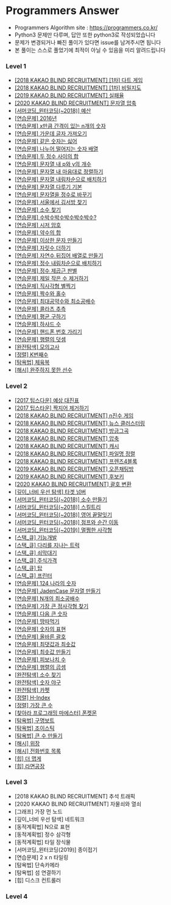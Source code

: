# Programmers Answer
- Programmers Algorithm site : <https://programmers.co.kr/>
- Python3 문제만 다루며, 답안 또한 python3로 작성되었습니다
- 문제가 변경되거나 빠진 풀이가 있다면 issue를 남겨주시면 됩니다
- 본 풀이는 스스로 풀었기에 최적이 아닐 수 있음을 미리 알려드립니다

### Level 1
- [[2018 KAKAO BLIND RECRUITMENT] [1차] 다트 게임](https://github.com/Jasonlee1995/Programmers_answer/blob/master/Level_1/%5B2018%20KAKAO%20BLIND%20RECRUITMENT%5D%20%5B1%EC%B0%A8%5D%20%EB%8B%A4%ED%8A%B8%20%EA%B2%8C%EC%9E%84.ipynb)
- [[2018 KAKAO BLIND RECRUITMENT] [1차] 비밀지도](https://github.com/Jasonlee1995/Programmers_answer/blob/master/Level_1/%5B2018%20KAKAO%20BLIND%20RECRUITMENT%5D%20%5B1%EC%B0%A8%5D%20%EB%B9%84%EB%B0%80%EC%A7%80%EB%8F%84.ipynb)
- [[2019 KAKAO BLIND RECRUITMENT] 실패율](https://github.com/Jasonlee1995/Programmers_answer/blob/master/Level_1/%5B2019%20KAKAO%20BLIND%20RECRUITMENT%5D%20%EC%8B%A4%ED%8C%A8%EC%9C%A8.ipynb)
- [[2020 KAKAO BLIND RECRUITMENT] 문자열 압축](https://github.com/Jasonlee1995/Programmers_answer/blob/master/Level_1/%5B2020%20KAKAO%20BLIND%20RECRUITMENT%5D%20%EB%AC%B8%EC%9E%90%EC%97%B4%20%EC%95%95%EC%B6%95.ipynb)
- [[서머코딩_윈터코딩(~2018)] 예산](https://github.com/Jasonlee1995/Programmers_answer/blob/master/Level_1/%5B%EC%84%9C%EB%A8%B8%EC%BD%94%EB%94%A9_%EC%9C%88%ED%84%B0%EC%BD%94%EB%94%A9(~2018)%5D%20%EC%98%88%EC%82%B0.ipynb)
- [[연습문제] 2016년](https://github.com/Jasonlee1995/Programmers_answer/blob/master/Level_1/%5B%EC%97%B0%EC%8A%B5%EB%AC%B8%EC%A0%9C%5D%202016%EB%85%84.ipynb)
- [[연습문제] x만큼 간격이 있는 n개의 숫자](https://github.com/Jasonlee1995/Programmers_answer/blob/master/Level_1/%5B%EC%97%B0%EC%8A%B5%EB%AC%B8%EC%A0%9C%5D%20x%EB%A7%8C%ED%81%BC%20%EA%B0%84%EA%B2%A9%EC%9D%B4%20%EC%9E%88%EB%8A%94%20n%EA%B0%9C%EC%9D%98%20%EC%88%AB%EC%9E%90.ipynb)
- [[연습문제] 가운데 글자 가져오기](https://github.com/Jasonlee1995/Programmers_answer/blob/master/Level_1/%5B%EC%97%B0%EC%8A%B5%EB%AC%B8%EC%A0%9C%5D%20%EA%B0%80%EC%9A%B4%EB%8D%B0%20%EA%B8%80%EC%9E%90%20%EA%B0%80%EC%A0%B8%EC%98%A4%EA%B8%B0.ipynb)
- [[연습문제] 같은 숫자는 싫어](https://github.com/Jasonlee1995/Programmers_answer/blob/master/Level_1/%5B%EC%97%B0%EC%8A%B5%EB%AC%B8%EC%A0%9C%5D%20%EA%B0%99%EC%9D%80%20%EC%88%AB%EC%9E%90%EB%8A%94%20%EC%8B%AB%EC%96%B4.ipynb)
- [[연습문제] 나누어 떨어지는 숫자 배열](https://github.com/Jasonlee1995/Programmers_answer/blob/master/Level_1/%5B%EC%97%B0%EC%8A%B5%EB%AC%B8%EC%A0%9C%5D%20%EB%82%98%EB%88%84%EC%96%B4%20%EB%96%A8%EC%96%B4%EC%A7%80%EB%8A%94%20%EC%88%AB%EC%9E%90%20%EB%B0%B0%EC%97%B4.ipynb)
- [[연습문제] 두 정수 사이의 합](https://github.com/Jasonlee1995/Programmers_answer/blob/master/Level_1/%5B%EC%97%B0%EC%8A%B5%EB%AC%B8%EC%A0%9C%5D%20%EB%91%90%20%EC%A0%95%EC%88%98%20%EC%82%AC%EC%9D%B4%EC%9D%98%20%ED%95%A9.ipynb)
- [[연습문제] 문자열 내 p와 y의 개수](https://github.com/Jasonlee1995/Programmers_answer/blob/master/Level_1/%5B%EC%97%B0%EC%8A%B5%EB%AC%B8%EC%A0%9C%5D%20%EB%AC%B8%EC%9E%90%EC%97%B4%20%EB%82%B4%20p%EC%99%80%20y%EC%9D%98%20%EA%B0%9C%EC%88%98.ipynb)
- [[연습문제] 문자열 내 마음대로 정렬하기](https://github.com/Jasonlee1995/Programmers_answer/blob/master/Level_1/%5B%EC%97%B0%EC%8A%B5%EB%AC%B8%EC%A0%9C%5D%20%EB%AC%B8%EC%9E%90%EC%97%B4%20%EB%82%B4%20%EB%A7%88%EC%9D%8C%EB%8C%80%EB%A1%9C%20%EC%A0%95%EB%A0%AC%ED%95%98%EA%B8%B0.ipynb)
- [[연습문제] 문자열 내림차순으로 배치하기](https://github.com/Jasonlee1995/Programmers_answer/blob/master/Level_1/%5B%EC%97%B0%EC%8A%B5%EB%AC%B8%EC%A0%9C%5D%20%EB%AC%B8%EC%9E%90%EC%97%B4%20%EB%82%B4%EB%A6%BC%EC%B0%A8%EC%88%9C%EC%9C%BC%EB%A1%9C%20%EB%B0%B0%EC%B9%98%ED%95%98%EA%B8%B0.ipynb)
- [[연습문제] 문자열 다루기 기본](https://github.com/Jasonlee1995/Programmers_answer/blob/master/Level_1/%5B%EC%97%B0%EC%8A%B5%EB%AC%B8%EC%A0%9C%5D%20%EB%AC%B8%EC%9E%90%EC%97%B4%20%EB%8B%A4%EB%A3%A8%EA%B8%B0%20%EA%B8%B0%EB%B3%B8.ipynb)
- [[연습문제] 문자열을 정수로 바꾸기](https://github.com/Jasonlee1995/Programmers_answer/blob/master/Level_1/%5B%EC%97%B0%EC%8A%B5%EB%AC%B8%EC%A0%9C%5D%20%EB%AC%B8%EC%9E%90%EC%97%B4%EC%9D%84%20%EC%A0%95%EC%88%98%EB%A1%9C%20%EB%B0%94%EA%BE%B8%EA%B8%B0.ipynb)
- [[연습문제] 서울에서 김서방 찾기](https://github.com/Jasonlee1995/Programmers_answer/blob/master/Level_1/%5B%EC%97%B0%EC%8A%B5%EB%AC%B8%EC%A0%9C%5D%20%EC%84%9C%EC%9A%B8%EC%97%90%EC%84%9C%20%EA%B9%80%EC%84%9C%EB%B0%A9%20%EC%B0%BE%EA%B8%B0.ipynb)
- [[연습문제] 소수 찾기](https://github.com/Jasonlee1995/Programmers_answer/blob/master/Level_1/%5B%EC%97%B0%EC%8A%B5%EB%AC%B8%EC%A0%9C%5D%20%EC%86%8C%EC%88%98%20%EC%B0%BE%EA%B8%B0.ipynb)
- [[연습문제] 수박수박수박수박수박수?](https://github.com/Jasonlee1995/Programmers_answer/blob/master/Level_1/%5B%EC%97%B0%EC%8A%B5%EB%AC%B8%EC%A0%9C%5D%20%EC%88%98%EB%B0%95%EC%88%98%EB%B0%95%EC%88%98%EB%B0%95%EC%88%98%EB%B0%95%EC%88%98%EB%B0%95%EC%88%98%20.ipynb)
- [[연습문제] 시저 암호](https://github.com/Jasonlee1995/Programmers_answer/blob/master/Level_1/%5B%EC%97%B0%EC%8A%B5%EB%AC%B8%EC%A0%9C%5D%20%EC%8B%9C%EC%A0%80%20%EC%95%94%ED%98%B8.ipynb)
- [[연습문제] 약수의 합](https://github.com/Jasonlee1995/Programmers_answer/blob/master/Level_1/%5B%EC%97%B0%EC%8A%B5%EB%AC%B8%EC%A0%9C%5D%20%EC%95%BD%EC%88%98%EC%9D%98%20%ED%95%A9.ipynb)
- [[연습문제] 이상한 문자 만들기](https://github.com/Jasonlee1995/Programmers_answer/blob/master/Level_1/%5B%EC%97%B0%EC%8A%B5%EB%AC%B8%EC%A0%9C%5D%20%EC%9D%B4%EC%83%81%ED%95%9C%20%EB%AC%B8%EC%9E%90%20%EB%A7%8C%EB%93%A4%EA%B8%B0.ipynb)
- [[연습문제] 자릿수 더하기](https://github.com/Jasonlee1995/Programmers_answer/blob/master/Level_1/%5B%EC%97%B0%EC%8A%B5%EB%AC%B8%EC%A0%9C%5D%20%EC%9E%90%EB%A6%BF%EC%88%98%20%EB%8D%94%ED%95%98%EA%B8%B0.ipynb)
- [[연습문제] 자연수 뒤집어 배열로 만들기](https://github.com/Jasonlee1995/Programmers_answer/blob/master/Level_1/%5B%EC%97%B0%EC%8A%B5%EB%AC%B8%EC%A0%9C%5D%20%EC%9E%90%EC%97%B0%EC%88%98%20%EB%92%A4%EC%A7%91%EC%96%B4%20%EB%B0%B0%EC%97%B4%EB%A1%9C%20%EB%A7%8C%EB%93%A4%EA%B8%B0.ipynb)
- [[연습문제] 정수 내림차순으로 배치하기](https://github.com/Jasonlee1995/Programmers_answer/blob/master/Level_1/%5B%EC%97%B0%EC%8A%B5%EB%AC%B8%EC%A0%9C%5D%20%EC%A0%95%EC%88%98%20%EB%82%B4%EB%A6%BC%EC%B0%A8%EC%88%9C%EC%9C%BC%EB%A1%9C%20%EB%B0%B0%EC%B9%98%ED%95%98%EA%B8%B0.ipynb)
- [[연습문제] 정수 제곱근 판별](https://github.com/Jasonlee1995/Programmers_answer/blob/master/Level_1/%5B%EC%97%B0%EC%8A%B5%EB%AC%B8%EC%A0%9C%5D%20%EC%A0%95%EC%88%98%20%EC%A0%9C%EA%B3%B1%EA%B7%BC%20%ED%8C%90%EB%B3%84.ipynb)
- [[연습문제] 제일 작은 수 제거하기](https://github.com/Jasonlee1995/Programmers_answer/blob/master/Level_1/%5B%EC%97%B0%EC%8A%B5%EB%AC%B8%EC%A0%9C%5D%20%EC%A0%9C%EC%9D%BC%20%EC%9E%91%EC%9D%80%20%EC%88%98%20%EC%A0%9C%EA%B1%B0%ED%95%98%EA%B8%B0.ipynb)
- [[연습문제] 직사각형 별찍기](https://github.com/Jasonlee1995/Programmers_answer/blob/master/Level_1/%5B%EC%97%B0%EC%8A%B5%EB%AC%B8%EC%A0%9C%5D%20%EC%A7%81%EC%82%AC%EA%B0%81%ED%98%95%20%EB%B3%84%EC%B0%8D%EA%B8%B0.ipynb)
- [[연습문제] 짝수와 홀수](https://github.com/Jasonlee1995/Programmers_answer/blob/master/Level_1/%5B%EC%97%B0%EC%8A%B5%EB%AC%B8%EC%A0%9C%5D%20%EC%A7%9D%EC%88%98%EC%99%80%20%ED%99%80%EC%88%98.ipynb)
- [[연습문제] 최대공약수와 최소공배수](https://github.com/Jasonlee1995/Programmers_answer/blob/master/Level_1/%5B%EC%97%B0%EC%8A%B5%EB%AC%B8%EC%A0%9C%5D%20%EC%B5%9C%EB%8C%80%EA%B3%B5%EC%95%BD%EC%88%98%EC%99%80%20%EC%B5%9C%EC%86%8C%EA%B3%B5%EB%B0%B0%EC%88%98.ipynb)
- [[연습문제] 콜라츠 추측](https://github.com/Jasonlee1995/Programmers_answer/blob/master/Level_1/%5B%EC%97%B0%EC%8A%B5%EB%AC%B8%EC%A0%9C%5D%20%EC%BD%9C%EB%9D%BC%EC%B8%A0%20%EC%B6%94%EC%B8%A1.ipynb)
- [[연습문제] 평균 구하기](https://github.com/Jasonlee1995/Programmers_answer/blob/master/Level_1/%5B%EC%97%B0%EC%8A%B5%EB%AC%B8%EC%A0%9C%5D%20%ED%8F%89%EA%B7%A0%20%EA%B5%AC%ED%95%98%EA%B8%B0.ipynb)
- [[연습문제] 하샤드 수](https://github.com/Jasonlee1995/Programmers_answer/blob/master/Level_1/%5B%EC%97%B0%EC%8A%B5%EB%AC%B8%EC%A0%9C%5D%20%ED%95%98%EC%83%A4%EB%93%9C%20%EC%88%98.ipynb)
- [[연습문제] 핸드폰 번호 가리기](https://github.com/Jasonlee1995/Programmers_answer/blob/master/Level_1/%5B%EC%97%B0%EC%8A%B5%EB%AC%B8%EC%A0%9C%5D%20%ED%95%B8%EB%93%9C%ED%8F%B0%20%EB%B2%88%ED%98%B8%20%EA%B0%80%EB%A6%AC%EA%B8%B0.ipynb)
- [[연습문제] 행렬의 덧셈](https://github.com/Jasonlee1995/Programmers_answer/blob/master/Level_1/%5B%EC%97%B0%EC%8A%B5%EB%AC%B8%EC%A0%9C%5D%20%ED%96%89%EB%A0%AC%EC%9D%98%20%EB%8D%A7%EC%85%88.ipynb)
- [[완전탐색] 모의고사](https://github.com/Jasonlee1995/Programmers_answer/blob/master/Level_1/%5B%EC%99%84%EC%A0%84%ED%83%90%EC%83%89%5D%20%EB%AA%A8%EC%9D%98%EA%B3%A0%EC%82%AC.ipynb)
- [[정렬] K번째수](https://github.com/Jasonlee1995/Programmers_answer/blob/master/Level_1/%5B%EC%A0%95%EB%A0%AC%5D%20K%EB%B2%88%EC%A7%B8%EC%88%98.ipynb)
- [[탐욕법] 체육복](https://github.com/Jasonlee1995/Programmers_answer/blob/master/Level_1/%5B%ED%83%90%EC%9A%95%EB%B2%95%5D%20%EC%B2%B4%EC%9C%A1%EB%B3%B5.ipynb)
- [[해시] 완주하지 못한 선수](https://github.com/Jasonlee1995/Programmers_answer/blob/master/Level_1/%5B%ED%95%B4%EC%8B%9C%5D%20%EC%99%84%EC%A3%BC%ED%95%98%EC%A7%80%20%EB%AA%BB%ED%95%9C%20%EC%84%A0%EC%88%98.ipynb)

### Level 2
- [[2017 팁스다운] 예상 대진표](https://github.com/Jasonlee1995/Programmers_answer/blob/master/Level_2/%5B2017%20%ED%8C%81%EC%8A%A4%EB%8B%A4%EC%9A%B4%5D%20%EC%98%88%EC%83%81%20%EB%8C%80%EC%A7%84%ED%91%9C.ipynb)
- [[2017 팁스타운] 짝지어 제거하기](https://github.com/Jasonlee1995/Programmers_answer/blob/master/Level_2/%5B2017%20%ED%8C%81%EC%8A%A4%ED%83%80%EC%9A%B4%5D%20%EC%A7%9D%EC%A7%80%EC%96%B4%20%EC%A0%9C%EA%B1%B0%ED%95%98%EA%B8%B0.ipynb)
- [[2018 KAKAO BLIND RECRUITMENT] n진수 게임](https://github.com/Jasonlee1995/Programmers_answer/blob/master/Level_2/%5B2018%20KAKAO%20BLIND%20RECRUITMENT%5D%20n%EC%A7%84%EC%88%98%20%EA%B2%8C%EC%9E%84.ipynb)
- [[2018 KAKAO BLIND RECRUITMENT] 뉴스 클러스터링](https://github.com/Jasonlee1995/Programmers_answer/blob/master/Level_2/%5B2018%20KAKAO%20BLIND%20RECRUITMENT%5D%20%EB%89%B4%EC%8A%A4%20%ED%81%B4%EB%9F%AC%EC%8A%A4%ED%84%B0%EB%A7%81.ipynb)
- [[2018 KAKAO BLIND RECRUITMENT] 방금그곡](https://github.com/Jasonlee1995/Programmers_answer/blob/master/Level_2/%5B2018%20KAKAO%20BLIND%20RECRUITMENT%5D%20%EB%B0%A9%EA%B8%88%EA%B7%B8%EA%B3%A1.ipynb)
- [[2018 KAKAO BLIND RECRUITMENT] 압축](https://github.com/Jasonlee1995/Programmers_answer/blob/master/Level_2/%5B2018%20KAKAO%20BLIND%20RECRUITMENT%5D%20%EC%95%95%EC%B6%95.ipynb)
- [[2018 KAKAO BLIND RECRUITMENT] 캐시](https://github.com/Jasonlee1995/Programmers_answer/blob/master/Level_2/%5B2018%20KAKAO%20BLIND%20RECRUITMENT%5D%20%EC%BA%90%EC%8B%9C.ipynb)
- [[2018 KAKAO BLIND RECRUITMENT] 파일명 정렬](https://github.com/Jasonlee1995/Programmers_answer/blob/master/Level_2/%5B2018%20KAKAO%20BLIND%20RECRUITMENT%5D%20%ED%8C%8C%EC%9D%BC%EB%AA%85%20%EC%A0%95%EB%A0%AC.ipynb)
- [[2018 KAKAO BLIND RECRUITMENT] 프렌즈4블록](https://github.com/Jasonlee1995/Programmers_answer/blob/master/Level_2/%5B2018%20KAKAO%20BLIND%20RECRUITMENT%5D%20%ED%94%84%EB%A0%8C%EC%A6%884%EB%B8%94%EB%A1%9D.ipynb)
- [[2019 KAKAO BLIND RECRUITMENT] 오픈채팅방](https://github.com/Jasonlee1995/Programmers_answer/blob/master/Level_2/%5B2019%20KAKAO%20BLIND%20RECRUITMENT%5D%20%EC%98%A4%ED%94%88%EC%B1%84%ED%8C%85%EB%B0%A9.ipynb)
- [[2019 KAKAO BLIND RECRUITMENT] 후보키](https://github.com/Jasonlee1995/Programmers_answer/blob/master/Level_2/%5B2019%20KAKAO%20BLIND%20RECRUITMENT%5D%20%ED%9B%84%EB%B3%B4%ED%82%A4.ipynb)
- [[2020 KAKAO BLIND RECRUITMENT] 괄호 변환](https://github.com/Jasonlee1995/Programmers_answer/blob/master/Level_2/%5B2020%20KAKAO%20BLIND%20RECRUITMENT%5D%20%EA%B4%84%ED%98%B8%20%EB%B3%80%ED%99%98.ipynb)
- [[깊이_너비 우선 탐색] 타겟 넘버](https://github.com/Jasonlee1995/Programmers_answer/blob/master/Level_2/%5B%EA%B9%8A%EC%9D%B4_%EB%84%88%EB%B9%84%20%EC%9A%B0%EC%84%A0%20%ED%83%90%EC%83%89%5D%20%ED%83%80%EA%B2%9F%20%EB%84%98%EB%B2%84.ipynb)
- [[서머코딩_윈터코딩(~2018)] 소수 만들기](https://github.com/Jasonlee1995/Programmers_answer/blob/master/Level_2/%5B%EC%84%9C%EB%A8%B8%EC%BD%94%EB%94%A9_%EC%9C%88%ED%84%B0%EC%BD%94%EB%94%A9(~2018)%5D%20%EC%86%8C%EC%88%98%20%EB%A7%8C%EB%93%A4%EA%B8%B0.ipynb)
- [[서머코딩_윈터코딩(~2018)] 스킬트리](https://github.com/Jasonlee1995/Programmers_answer/blob/master/Level_2/%5B%EC%84%9C%EB%A8%B8%EC%BD%94%EB%94%A9_%EC%9C%88%ED%84%B0%EC%BD%94%EB%94%A9(~2018)%5D%20%EC%8A%A4%ED%82%AC%ED%8A%B8%EB%A6%AC.ipynb)
- [[서머코딩_윈터코딩(~2018)] 영어 끝말잇기](https://github.com/Jasonlee1995/Programmers_answer/blob/master/Level_2/%5B%EC%84%9C%EB%A8%B8%EC%BD%94%EB%94%A9_%EC%9C%88%ED%84%B0%EC%BD%94%EB%94%A9(~2018)%5D%20%EC%98%81%EC%96%B4%20%EB%81%9D%EB%A7%90%EC%9E%87%EA%B8%B0.ipynb)
- [[서머코딩_윈터코딩(~2018)] 점프와 순간 이동](https://github.com/Jasonlee1995/Programmers_answer/blob/master/Level_2/%5B%EC%84%9C%EB%A8%B8%EC%BD%94%EB%94%A9_%EC%9C%88%ED%84%B0%EC%BD%94%EB%94%A9(~2018)%5D%20%EC%A0%90%ED%94%84%EC%99%80%20%EC%88%9C%EA%B0%84%20%EC%9D%B4%EB%8F%99.ipynb)
- [[서머코딩_윈터코딩(~2019)] 멀쩡한 사각형](https://github.com/Jasonlee1995/Programmers_answer/blob/master/Level_2/%5B%EC%84%9C%EB%A8%B8%EC%BD%94%EB%94%A9_%EC%9C%88%ED%84%B0%EC%BD%94%EB%94%A9(~2019)%5D%20%EB%A9%80%EC%A9%A1%ED%95%9C%20%EC%82%AC%EA%B0%81%ED%98%95.ipynb)
- [[스택_큐] 기능개발](https://github.com/Jasonlee1995/Programmers_answer/blob/master/Level_2/%5B%EC%8A%A4%ED%83%9D_%ED%81%90%5D%20%EA%B8%B0%EB%8A%A5%EA%B0%9C%EB%B0%9C.ipynb)
- [[스택_큐] 다리를 지나는 트럭](https://github.com/Jasonlee1995/Programmers_answer/blob/master/Level_2/%5B%EC%8A%A4%ED%83%9D_%ED%81%90%5D%20%EB%8B%A4%EB%A6%AC%EB%A5%BC%20%EC%A7%80%EB%82%98%EB%8A%94%20%ED%8A%B8%EB%9F%AD.ipynb)
- [[스택_큐] 쇠막대기](https://github.com/Jasonlee1995/Programmers_answer/blob/master/Level_2/%5B%EC%8A%A4%ED%83%9D_%ED%81%90%5D%20%EC%87%A0%EB%A7%89%EB%8C%80%EA%B8%B0.ipynb)
- [[스택_큐] 주식가격](https://github.com/Jasonlee1995/Programmers_answer/blob/master/Level_2/%5B%EC%8A%A4%ED%83%9D_%ED%81%90%5D%20%EC%A3%BC%EC%8B%9D%EA%B0%80%EA%B2%A9.ipynb)
- [[스택_큐] 탑](https://github.com/Jasonlee1995/Programmers_answer/blob/master/Level_2/%5B%EC%8A%A4%ED%83%9D_%ED%81%90%5D%20%ED%83%91.ipynb)
- [[스택_큐] 프린터](https://github.com/Jasonlee1995/Programmers_answer/blob/master/Level_2/%5B%EC%8A%A4%ED%83%9D_%ED%81%90%5D%20%ED%94%84%EB%A6%B0%ED%84%B0.ipynb)
- [[연습문제] 124 나라의 숫자](https://github.com/Jasonlee1995/Programmers_answer/blob/master/Level_2/%5B%EC%97%B0%EC%8A%B5%EB%AC%B8%EC%A0%9C%5D%20124%20%EB%82%98%EB%9D%BC%EC%9D%98%20%EC%88%AB%EC%9E%90.ipynb)
- [[연습문제] JadenCase 문자열 만들기](https://github.com/Jasonlee1995/Programmers_answer/blob/master/Level_2/%5B%EC%97%B0%EC%8A%B5%EB%AC%B8%EC%A0%9C%5D%20JadenCase%20%EB%AC%B8%EC%9E%90%EC%97%B4%20%EB%A7%8C%EB%93%A4%EA%B8%B0.ipynb)
- [[연습문제] N개의 최소공배수](https://github.com/Jasonlee1995/Programmers_answer/blob/master/Level_2/%5B%EC%97%B0%EC%8A%B5%EB%AC%B8%EC%A0%9C%5D%20N%EA%B0%9C%EC%9D%98%20%EC%B5%9C%EC%86%8C%EA%B3%B5%EB%B0%B0%EC%88%98.ipynb)
- [[연습문제] 가장 큰 정사각형 찾기](https://github.com/Jasonlee1995/Programmers_answer/blob/master/Level_2/%5B%EC%97%B0%EC%8A%B5%EB%AC%B8%EC%A0%9C%5D%20%EA%B0%80%EC%9E%A5%20%ED%81%B0%20%EC%A0%95%EC%82%AC%EA%B0%81%ED%98%95%20%EC%B0%BE%EA%B8%B0.ipynb)
- [[연습문제] 다음 큰 숫자](https://github.com/Jasonlee1995/Programmers_answer/blob/master/Level_2/%5B%EC%97%B0%EC%8A%B5%EB%AC%B8%EC%A0%9C%5D%20%EB%8B%A4%EC%9D%8C%20%ED%81%B0%20%EC%88%AB%EC%9E%90.ipynb)
- [[연습문제] 땅따먹기](https://github.com/Jasonlee1995/Programmers_answer/blob/master/Level_2/%5B%EC%97%B0%EC%8A%B5%EB%AC%B8%EC%A0%9C%5D%20%EB%95%85%EB%94%B0%EB%A8%B9%EA%B8%B0.ipynb)
- [[연습문제] 숫자의 표현](https://github.com/Jasonlee1995/Programmers_answer/blob/master/Level_2/%5B%EC%97%B0%EC%8A%B5%EB%AC%B8%EC%A0%9C%5D%20%EC%88%AB%EC%9E%90%EC%9D%98%20%ED%91%9C%ED%98%84.ipynb)
- [[연습문제] 올바른 괄호](https://github.com/Jasonlee1995/Programmers_answer/blob/master/Level_2/%5B%EC%97%B0%EC%8A%B5%EB%AC%B8%EC%A0%9C%5D%20%EC%98%AC%EB%B0%94%EB%A5%B8%20%EA%B4%84%ED%98%B8.ipynb)
- [[연습문제] 최댓값과 최솟값](https://github.com/Jasonlee1995/Programmers_answer/blob/master/Level_2/%5B%EC%97%B0%EC%8A%B5%EB%AC%B8%EC%A0%9C%5D%20%EC%B5%9C%EB%8C%93%EA%B0%92%EA%B3%BC%20%EC%B5%9C%EC%86%9F%EA%B0%92.ipynb)
- [[연습문제] 최솟값 만들기](https://github.com/Jasonlee1995/Programmers_answer/blob/master/Level_2/%5B%EC%97%B0%EC%8A%B5%EB%AC%B8%EC%A0%9C%5D%20%EC%B5%9C%EC%86%9F%EA%B0%92%20%EB%A7%8C%EB%93%A4%EA%B8%B0.ipynb)
- [[연습문제] 피보나치 수](https://github.com/Jasonlee1995/Programmers_answer/blob/master/Level_2/%5B%EC%97%B0%EC%8A%B5%EB%AC%B8%EC%A0%9C%5D%20%ED%94%BC%EB%B3%B4%EB%82%98%EC%B9%98%20%EC%88%98.ipynb)
- [[연습문제] 행렬의 곱셈](https://github.com/Jasonlee1995/Programmers_answer/blob/master/Level_2/%5B%EC%97%B0%EC%8A%B5%EB%AC%B8%EC%A0%9C%5D%20%ED%96%89%EB%A0%AC%EC%9D%98%20%EA%B3%B1%EC%85%88.ipynb)
- [[완전탐색] 소수 찾기](https://github.com/Jasonlee1995/Programmers_answer/blob/master/Level_2/%5B%EC%99%84%EC%A0%84%ED%83%90%EC%83%89%5D%20%EC%86%8C%EC%88%98%20%EC%B0%BE%EA%B8%B0.ipynb)
- [[완전탐색] 숫자 야구](https://github.com/Jasonlee1995/Programmers_answer/blob/master/Level_2/%5B%EC%99%84%EC%A0%84%ED%83%90%EC%83%89%5D%20%EC%88%AB%EC%9E%90%20%EC%95%BC%EA%B5%AC.ipynb)
- [[완전탐색] 카펫](https://github.com/Jasonlee1995/Programmers_answer/blob/master/Level_2/%5B%EC%99%84%EC%A0%84%ED%83%90%EC%83%89%5D%20%EC%B9%B4%ED%8E%AB.ipynb)
- [[정렬] H-Index](https://github.com/Jasonlee1995/Programmers_answer/blob/master/Level_2/%5B%EC%A0%95%EB%A0%AC%5D%20H-Index.ipynb)
- [[정렬] 가장 큰 수](https://github.com/Jasonlee1995/Programmers_answer/blob/master/Level_2/%5B%EC%A0%95%EB%A0%AC%5D%20%EA%B0%80%EC%9E%A5%20%ED%81%B0%20%EC%88%98.ipynb)
- [[찾아라 프로그래밍 마에스터] 폰켓몬](https://github.com/Jasonlee1995/Programmers_answer/blob/master/Level_2/%5B%EC%B0%BE%EC%95%84%EB%9D%BC%20%ED%94%84%EB%A1%9C%EA%B7%B8%EB%9E%98%EB%B0%8D%20%EB%A7%88%EC%97%90%EC%8A%A4%ED%84%B0%5D%20%ED%8F%B0%EC%BC%93%EB%AA%AC.ipynb)
- [[탐욕법] 구명보트](https://github.com/Jasonlee1995/Programmers_answer/blob/master/Level_2/%5B%ED%83%90%EC%9A%95%EB%B2%95%5D%20%EA%B5%AC%EB%AA%85%EB%B3%B4%ED%8A%B8.ipynb)
- [[탐욕법] 조이스틱](https://github.com/Jasonlee1995/Programmers_answer/blob/master/Level_2/%5B%ED%83%90%EC%9A%95%EB%B2%95%5D%20%EC%A1%B0%EC%9D%B4%EC%8A%A4%ED%8B%B1.ipynb)
- [[탐욕법] 큰 수 만들기](https://github.com/Jasonlee1995/Programmers_answer/blob/master/Level_2/%5B%ED%83%90%EC%9A%95%EB%B2%95%5D%20%ED%81%B0%20%EC%88%98%20%EB%A7%8C%EB%93%A4%EA%B8%B0.ipynb)
- [[해시] 위장](https://github.com/Jasonlee1995/Programmers_answer/blob/master/Level_2/%5B%ED%95%B4%EC%8B%9C%5D%20%EC%9C%84%EC%9E%A5.ipynb)
- [[해시] 전화번호 목록](https://github.com/Jasonlee1995/Programmers_answer/blob/master/Level_2/%5B%ED%95%B4%EC%8B%9C%5D%20%EC%A0%84%ED%99%94%EB%B2%88%ED%98%B8%20%EB%AA%A9%EB%A1%9D.ipynb)
- [[힙] 더 맵게](https://github.com/Jasonlee1995/Programmers_answer/blob/master/Level_2/%5B%ED%9E%99%5D%20%EB%8D%94%20%EB%A7%B5%EA%B2%8C.ipynb)
- [[힙] 라면공장](https://github.com/Jasonlee1995/Programmers_answer/blob/master/Level_2/%5B%ED%9E%99%5D%20%EB%9D%BC%EB%A9%B4%EA%B3%B5%EC%9E%A5.ipynb)

### Level 3
- [2018 KAKAO BLIND RECRUITMENT] 추석 트래픽
- [2020 KAKAO BLIND RECRUITMENT] 자물쇠와 열쇠
- [그래프] 가장 먼 노드
- [깊이_너비 우선 탐색] 네트워크
- [동적계획법] N으로 표현
- [동적계획법] 정수 삼각형
- [동적계획법] 타일 장식물
- [서머코딩_윈터코딩(2019)] 종이접기
- [연습문제] 2 x n 타일링
- [탐욕법] 단속카메라
- [탐욕법] 섬 연결하기
- [힙] 디스크 컨트롤러


### Level 4
